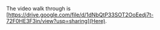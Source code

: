 The video walk through is [https://drive.google.com/file/d/1dNbQtP33SOT2OoEedj7t-72F0HE3F3in/view?usp=sharing](Here).


